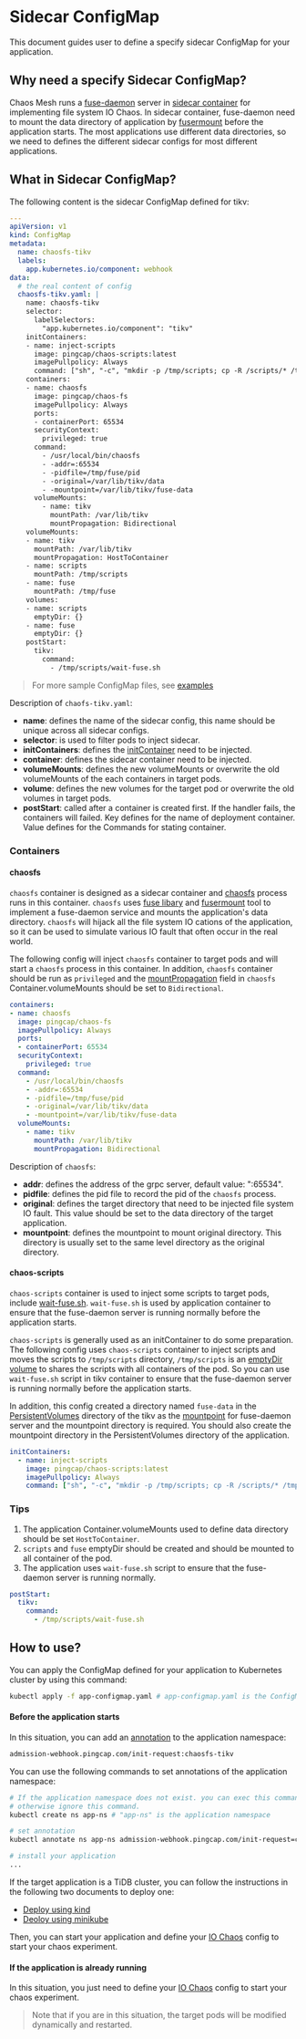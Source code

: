# Sidecar ConfigMap

This document guides user to define a specify sidecar ConfigMap for your application.

## Why need a specify Sidecar ConfigMap?

Chaos Mesh runs a [fuse-daemon](https://www.kernel.org/doc/Documentation/filesystems/fuse.txt) server in [sidecar container](https://www.magalix.com/blog/the-sidecar-pattern) for implementing file system IO Chaos. 
In sidecar container, fuse-daemon need to mount the data directory of application by [fusermount](http://manpages.ubuntu.com/manpages/bionic/en/man1/fusermount.1.html) before the application starts.
The most applications use different data directories, so we need to defines the different sidecar configs for most different applications. 

## What in Sidecar ConfigMap?

The following content is the sidecar ConfigMap defined for tikv: 

```yaml
---
apiVersion: v1
kind: ConfigMap
metadata:
  name: chaosfs-tikv
  labels:
    app.kubernetes.io/component: webhook
data:
  # the real content of config
  chaosfs-tikv.yaml: |
    name: chaosfs-tikv
    selector:
      labelSelectors:
        "app.kubernetes.io/component": "tikv"
    initContainers:
    - name: inject-scripts
      image: pingcap/chaos-scripts:latest
      imagePullpolicy: Always
      command: ["sh", "-c", "mkdir -p /tmp/scripts; cp -R /scripts/* /tmp/scripts/; mkdir -p /var/lib/tikv/fuse-data"]
    containers:
    - name: chaosfs
      image: pingcap/chaos-fs
      imagePullpolicy: Always
      ports:
      - containerPort: 65534
      securityContext:
        privileged: true
      command:
        - /usr/local/bin/chaosfs
        - -addr=:65534
        - -pidfile=/tmp/fuse/pid
        - -original=/var/lib/tikv/data
        - -mountpoint=/var/lib/tikv/fuse-data
      volumeMounts:
        - name: tikv
          mountPath: /var/lib/tikv
          mountPropagation: Bidirectional
    volumeMounts:
    - name: tikv
      mountPath: /var/lib/tikv
      mountPropagation: HostToContainer
    - name: scripts
      mountPath: /tmp/scripts
    - name: fuse
      mountPath: /tmp/fuse
    volumes:
    - name: scripts
      emptyDir: {}
    - name: fuse
      emptyDir: {}
    postStart:
      tikv:
        command:
          - /tmp/scripts/wait-fuse.sh
```
> For more sample ConfigMap files, see [examples](https://github.com/pingcap/chaos-mesh/tree/master/examples/chaosfs-configmap)

Description of `chaofs-tikv.yaml`: 

* **name**: defines the name of the sidecar config, this name should be unique across all sidecar configs.
* **selector**: is used to filter pods to inject sidecar.
* **initContainers**: defines the [initContainer](https://kubernetes.io/docs/concepts/workloads/pods/init-containers/) need to be injected.
* **container**: defines the sidecar container need to be injected. 
* **volumeMounts**: defines the new volumeMounts or overwrite the old volumeMounts of the each containers in target pods.
* **volume**: defines the new volumes for the target pod or overwrite the old volumes in target pods.
* **postStart**: called after a container is created first. If the handler fails, the containers will failed. 
Key defines for the name of deployment container. Value defines for the Commands for stating container.

### Containers

#### chaosfs

`chaosfs` container is designed as a sidecar container and [chaosfs](https://github.com/pingcap/chaos-mesh/tree/master/cmd/chaosfs) process runs in this container.
`chaosfs` uses [fuse libary](https://github.com/hanwen/go-fuse) and [fusermount](https://www.kernel.org/doc/Documentation/filesystems/fuse.txt) tool to implement a fuse-daemon service 
and mounts the application's data directory. `chaosfs` will hijack all the file system IO cations of the application, so it can be used to simulate various IO fault that often occur in the real world. 

The following config will inject `chaosfs` container to target pods and will start a `chaosfs` process in this container.
In addition, `chaosfs` container should be run as `privileged` and the [mountPropagation](https://kubernetes.io/docs/concepts/storage/volumes/#mount-propagation) 
field in `chaosfs` Container.volumeMounts should be set to `Bidirectional`. 

```yaml
containers:
- name: chaosfs
  image: pingcap/chaos-fs
  imagePullpolicy: Always
  ports:
  - containerPort: 65534
  securityContext:
    privileged: true
  command:
    - /usr/local/bin/chaosfs
    - -addr=:65534
    - -pidfile=/tmp/fuse/pid
    - -original=/var/lib/tikv/data
    - -mountpoint=/var/lib/tikv/fuse-data
  volumeMounts:
    - name: tikv
      mountPath: /var/lib/tikv
      mountPropagation: Bidirectional
```

Description of `chaosfs`:

* **addr**: defines the address of the grpc server, default value: ":65534".
* **pidfile**: defines the pid file to record the pid of the `chaosfs` process.
* **original**: defines the target directory that need to be injected file system IO fault.
This value should be set to the data directory of the target application.
* **mountpoint**: defines the mountpoint to mount original directory.
This directory is usually set to the same level directory as the original directory.

#### chaos-scripts

`chaos-scripts` container is used to inject some scripts to target pods, include [wait-fuse.sh](https://github.com/pingcap/chaos-mesh/blob/master/hack/wait-fuse.sh).
`wait-fuse.sh` is used by application container to ensure that the fuse-daemon server is running normally before the application starts. 

`chaos-scripts` is generally used as an initContainer to do some preparation. 
The following config uses `chaos-scripts` container to inject scripts and moves the scripts to `/tmp/scripts` directory, 
`/tmp/scripts` is an [emptyDir volume](https://kubernetes.io/docs/concepts/storage/volumes/#emptydir) to shares the scripts with all containers of the pod.
So you can use `wait-fuse.sh` script in tikv container to ensure that the fuse-daemon server is running normally before the application starts.   

In addition, this config created a directory named `fuse-data` in the [PersistentVolumes](https://kubernetes.io/docs/concepts/storage/persistent-volumes/) directory of the tikv 
as the [mountpoint](https://www.kernel.org/doc/Documentation/filesystems/fuse.txt) for fuse-daemon server and the mountpoint directory is required.
You should also create the mountpoint directory in the PersistentVolumes directory of the application.

```yaml
initContainers:
  - name: inject-scripts
    image: pingcap/chaos-scripts:latest
    imagePullpolicy: Always
    command: ["sh", "-c", "mkdir -p /tmp/scripts; cp -R /scripts/* /tmp/scripts/; mkdir -p /var/lib/tikv/fuse-data"]
```

### Tips

1. The application Container.volumeMounts used to define data directory should be set `HostToContainer`.
2. `scripts` and `fuse` emptyDir should be created and should be mounted to all container of the pod.
3. The application uses `wait-fuse.sh` script to ensure that the fuse-daemon server is running normally.

```yaml
postStart:
  tikv:
    command:
      - /tmp/scripts/wait-fuse.sh
```

## How to use?

You can apply the ConfigMap defined for your application to Kubernetes cluster by using this command:

```bash
kubectl apply -f app-configmap.yaml # app-configmap.yaml is the ConfigMap file 
```

#### Before the application starts

In this situation, you can add an [annotation](https://kubernetes.io/docs/concepts/overview/working-with-objects/annotations/) to the application namespace:

```bash
admission-webhook.pingcap.com/init-request:chaosfs-tikv
```

You can use the following commands to set annotations of the application namespace:

```bash
# If the application namespace does not exist. you can exec this command to create one,
# otherwise ignore this command.
kubectl create ns app-ns # "app-ns" is the application namespace

# set annotation
kubectl annotate ns app-ns admission-webhook.pingcap.com/init-request=chaosfs-tikv

# install your application
...
```

If the target application is a TiDB cluster, you can follow the instructions in the following two documents to deploy one:

* [Deploy using kind](https://pingcap.com/docs/stable/tidb-in-kubernetes/get-started/deploy-tidb-from-kubernetes-kind/)
* [Deoloy using minikube](https://pingcap.com/docs/stable/tidb-in-kubernetes/get-started/deploy-tidb-from-kubernetes-minikube/)


Then, you can start your application and define your [IO Chaos](io_chaos.md) config to start your chaos experiment.

#### If the application is already running

In this situation, you just need to define your [IO Chaos](io_chaos.md) config to start your chaos experiment. 

> Note that if you are in this situation, the target pods will be modified dynamically and restarted.
